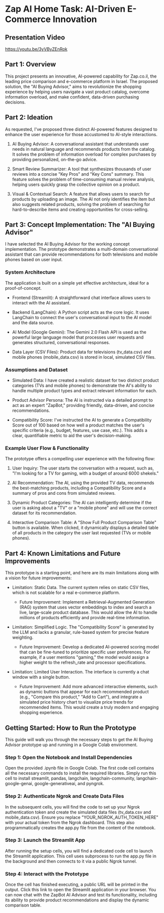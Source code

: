 
# Zap AI Home Task: AI-Driven E-Commerce Innovation

## Presentation Video
https://youtu.be/3yVByZEnRok

## Part 1: Overview

This project presents an innovative, AI-powered capability for Zap.co.il, the leading price comparison and e-commerce platform in Israel. The proposed solution, the "AI Buying Advisor," aims to revolutionize the shopping experience by helping users navigate a vast product catalog, overcome information overload, and make confident, data-driven purchasing decisions.

## Part 2: Ideation
As requested, I've proposed three distinct AI-powered features designed to enhance the user experience for those accustomed to AI-style interactions.

1. AI Buying Advisor: A conversational assistant that understands user needs in natural language and recommends products from the catalog. It solves the problem of information overload for complex purchases by providing personalized, on-the-go advice.

2. Smart Review Summarizer: A tool that synthesizes thousands of user reviews into a concise "Key Pros" and "Key Cons" summary. This feature solves the problem of time-consuming manual review analysis, helping users quickly grasp the collective opinion on a product.

3. Visual & Contextual Search: A feature that allows users to search for products by uploading an image. The AI not only identifies the item but also suggests related products, solving the problem of searching for hard-to-describe items and creating opportunities for cross-selling.

## Part 3: Concept Implementation: The "AI Buying Advisor"
I have selected the AI Buying Advisor for the working concept implementation. The prototype demonstrates a multi-domain conversational assistant that can provide recommendations for both televisions and mobile phones based on user input.

### System Architecture
The application is built on a simple yet effective architecture, ideal for a proof-of-concept.

- Frontend (Streamlit): A straightforward chat interface allows users to interact with the AI assistant.

- Backend (LangChain): A Python script acts as the core logic. It uses LangChain to connect the user's conversational input to the AI model and the data source.

- AI Model (Google Gemini): The Gemini 2.0 Flash API is used as the powerful large language model that processes user requests and generates structured, conversational responses.

- Data Layer (CSV Files): Product data for televisions (tv_data.csv) and mobile phones (mobile_data.csv) is stored in local, simulated CSV files.

### Assumptions and Dataset
- Simulated Data: I have created a realistic dataset for two distinct product categories (TVs and mobile phones) to demonstrate the AI's ability to handle multiple product types and extract relevant information for each.

- Product Advisor Persona: The AI is instructed via a detailed prompt to act as an expert "ZapBot," providing friendly, data-driven, and concise recommendations.

- Compatibility Score: I've instructed the AI to generate a Compatibility Score out of 100 based on how well a product matches the user's specific criteria (e.g., budget, features, use case, etc.). This adds a clear, quantifiable metric to aid the user's decision-making.

### Example User Flow & Functionality
The prototype offers a compelling user experience with the following flow:

1. User Inquiry: The user starts the conversation with a request, such as, "I'm looking for a TV for gaming, with a budget of around 6000 shekels."

2. AI Recommendation: The AI, using the provided TV data, recommends the best-matching products, including a Compatibility Score and a summary of pros and cons from simulated reviews.

3. Dynamic Product Categories: The AI can intelligently determine if the user is asking about a "TV" or a "mobile phone" and will use the correct dataset for its recommendation.

4. Interactive Comparison Table: A "Show Full Product Comparison Table" button is available. When clicked, it dynamically displays a detailed table of all products in the category the user last requested (TVs or mobile phones).

## Part 4: Known Limitations and Future Improvements
This prototype is a starting point, and here are its main limitations along with a vision for future improvements:

- Limitation: Static Data. The current system relies on static CSV files, which is not scalable for a real e-commerce platform.

    - Future Improvement: Implement a Retrieval-Augmented Generation (RAG) system that uses vector embeddings to index and search a live, large-scale product database. This would allow the AI to handle millions of products efficiently and provide real-time information.

- Limitation: Simplified Logic. The "Compatibility Score" is generated by the LLM and lacks a granular, rule-based system for precise feature weighting.

    - Future Improvement: Develop a dedicated AI-powered scoring model that can be fine-tuned to prioritize specific user preferences. For example, if a user mentions "gaming," the model would assign a higher weight to the refresh_rate and processor specifications.

- Limitation: Limited User Interaction. The interface is currently a chat window with a single button.

    - Future Improvement: Add more advanced interactive elements, such as dynamic buttons that appear for each recommended product (e.g., "Compare this product," "Add to Cart"), and integrate a simulated price history chart to visualize price trends for recommended items. This would create a truly modern and engaging shopping experience.


## Getting Started: How to Run the Prototype
This guide will walk you through the necessary steps to get the AI Buying Advisor prototype up and running in a Google Colab environment.

### Step 1: Open the Notebook and Install Dependencies
Open the provided .ipynb file in Google Colab. The first code cell contains all the necessary commands to install the required libraries. Simply run this cell to install streamlit, pandas, langchain, langchain-community, langchain-google-genai, google-generativeai, and pyngrok.

### Step 2: Authenticate Ngrok and Create Data Files
In the subsequent cells, you will find the code to set up your Ngrok authentication token and create the simulated data files (tv_data.csv and mobile_data.csv). Ensure you replace "YOUR_NGROK_AUTH_TOKEN_HERE" with your actual token from the Ngrok dashboard. This step also programmatically creates the app.py file from the content of the notebook.

### Step 3: Launch the Streamlit App
After running the setup cells, you will find a dedicated code cell to launch the Streamlit application. This cell uses subprocess to run the app.py file in the background and then connects to it via a public Ngrok tunnel.

### Step 4: Interact with the Prototype
Once the cell has finished executing, a public URL will be printed in the output. Click this link to open the Streamlit application in your browser. You can now chat with the ZapBot AI Advisor and test its functionality, including its ability to provide product recommendations and display the dynamic comparison table.
